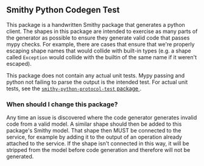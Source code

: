 ## Smithy Python Codegen Test

This package is a handwritten Smithy package that generates a python client. The
shapes in this package are intended to exercise as many parts of the generator as
possible to ensure they generate valid code that passes mypy checks. For
example, there are cases that ensure that we're properly escaping shape names that
would collide with built-in types (e.g. a shape called `Exception` would collide with
the builtin of the same name if it weren't escaped).

This package does not contain any actual unit tests. Mypy passing and python not
failing to parse the output is the intended test. For actual unit tests, see the
[`smithy-python-protocol-test` package
](https://github.com/awslabs/smithy-python/tree/develop/codegen/smithy-python-protocol-test).

### When should I change this package?

Any time an issue is discovered where the code generator generates invalid code
from a valid model. A similar shape should then be added to this package's Smithy
model. That shape then MUST be connected to the service, for example by adding it to
the output of an operation already attached to the service. If the shape isn't
connected in this way, it will be stripped from the model before code generation and
therefore will not be generated.
